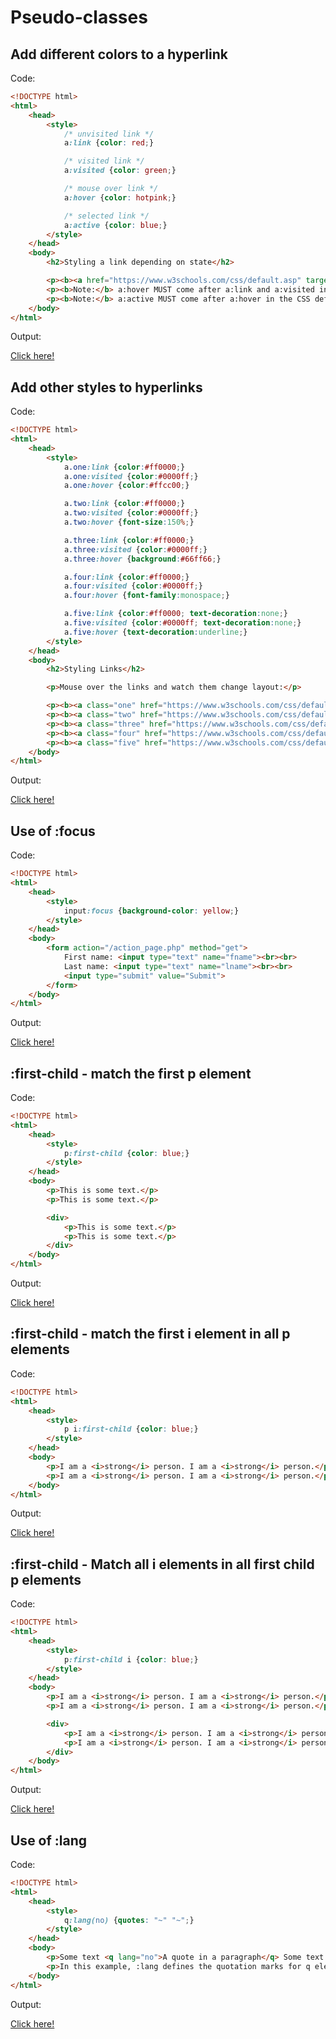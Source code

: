 # Pseudo-classes

## Add different colors to a hyperlink

Code:

```html
<!DOCTYPE html>
<html>
    <head>
        <style>
            /* unvisited link */
            a:link {color: red;}

            /* visited link */
            a:visited {color: green;}

            /* mouse over link */
            a:hover {color: hotpink;}

            /* selected link */
            a:active {color: blue;}
        </style>
    </head>
    <body>
        <h2>Styling a link depending on state</h2>

        <p><b><a href="https://www.w3schools.com/css/default.asp" target="_blank">This is a link</a></b></p>
        <p><b>Note:</b> a:hover MUST come after a:link and a:visited in the CSS definition in order to be effective.</p>
        <p><b>Note:</b> a:active MUST come after a:hover in the CSS definition in order to be effective.</p>
    </body>
</html>
```

Output:

[Click here!](./Pseudo-classes/Example_1.html)

## Add other styles to hyperlinks

Code:

```html
<!DOCTYPE html>
<html>
    <head>
        <style>
            a.one:link {color:#ff0000;}
            a.one:visited {color:#0000ff;}
            a.one:hover {color:#ffcc00;}

            a.two:link {color:#ff0000;}
            a.two:visited {color:#0000ff;}
            a.two:hover {font-size:150%;}

            a.three:link {color:#ff0000;}
            a.three:visited {color:#0000ff;}
            a.three:hover {background:#66ff66;}

            a.four:link {color:#ff0000;}
            a.four:visited {color:#0000ff;}
            a.four:hover {font-family:monospace;}

            a.five:link {color:#ff0000; text-decoration:none;}
            a.five:visited {color:#0000ff; text-decoration:none;}
            a.five:hover {text-decoration:underline;}
        </style>
    </head>
    <body>
        <h2>Styling Links</h2>

        <p>Mouse over the links and watch them change layout:</p>

        <p><b><a class="one" href="https://www.w3schools.com/css/default.asp" target="_blank">This link changes color</a></b></p>
        <p><b><a class="two" href="https://www.w3schools.com/css/default.asp" target="_blank">This link changes font-size</a></b></p>
        <p><b><a class="three" href="https://www.w3schools.com/css/default.asp" target="_blank">This link changes background-color</a></b></p>
        <p><b><a class="four" href="https://www.w3schools.com/css/default.asp" target="_blank">This link changes font-family</a></b></p>
        <p><b><a class="five" href="https://www.w3schools.com/css/default.asp" target="_blank">This link changes text-decoration</a></b></p>
    </body>
</html>
```

Output:

[Click here!](./Pseudo-classes/Example_2.html)

## Use of :focus

Code:

```html
<!DOCTYPE html>
<html>
    <head>
        <style>
            input:focus {background-color: yellow;}
        </style>
    </head>
    <body>
        <form action="/action_page.php" method="get">
            First name: <input type="text" name="fname"><br><br>
            Last name: <input type="text" name="lname"><br><br>
            <input type="submit" value="Submit">
        </form>
    </body>
</html>
```

Output:

[Click here!](./Pseudo-classes/Example_3.html)

## :first-child - match the first p element

Code:

```html
<!DOCTYPE html>
<html>
    <head>
        <style>
            p:first-child {color: blue;} 
        </style>
    </head>
    <body>
        <p>This is some text.</p>
        <p>This is some text.</p>

        <div>
            <p>This is some text.</p>
            <p>This is some text.</p>
        </div>
    </body>
</html>
```

Output:

[Click here!](./Pseudo-classes/Example_4.html)

## :first-child - match the first i element in all p elements

Code:

```html
<!DOCTYPE html>
<html>
    <head>
        <style>
            p i:first-child {color: blue;} 
        </style>
    </head>
    <body>
        <p>I am a <i>strong</i> person. I am a <i>strong</i> person.</p>
        <p>I am a <i>strong</i> person. I am a <i>strong</i> person.</p>
    </body>
</html>
```

Output:

[Click here!](./Pseudo-classes/Example_5.html)

## :first-child - Match all i elements in all first child p elements

Code:

```html
<!DOCTYPE html>
<html>
    <head>
        <style>
            p:first-child i {color: blue;} 
        </style>
    </head>
    <body>
        <p>I am a <i>strong</i> person. I am a <i>strong</i> person.</p>
        <p>I am a <i>strong</i> person. I am a <i>strong</i> person.</p>

        <div>
            <p>I am a <i>strong</i> person. I am a <i>strong</i> person.</p>
            <p>I am a <i>strong</i> person. I am a <i>strong</i> person.</p>
        </div>
    </body>
</html>
```

Output:

[Click here!](./Pseudo-classes/Example_6.html)

## Use of :lang

Code:

```html
<!DOCTYPE html>
<html>
    <head>
        <style>
            q:lang(no) {quotes: "~" "~";}
        </style>
    </head>
    <body>
        <p>Some text <q lang="no">A quote in a paragraph</q> Some text.</p>
        <p>In this example, :lang defines the quotation marks for q elements with lang="no":</p>
    </body>
</html>
```

Output:

[Click here!](./Pseudo-classes/Example_7.html)